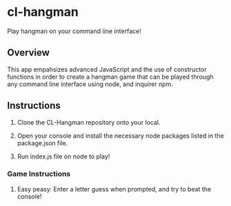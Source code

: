 # cl-hangman
Play hangman on your command line interface!

## Overview

This app empahsizes advanced JavaScript and the use of constructor functions in order to create a hangman game that can be played through any command line interface using node, and inquirer npm.  

## Instructions

1.  Clone the CL-Hangman repository onto your local. 

2. Open your console and install the necessary node packages listed in the package.json file. 

3.  Run index.js file on node to play!

### Game Instructions

1.  Easy peasy:  Enter a letter guess when prompted, and try to beat the console!
